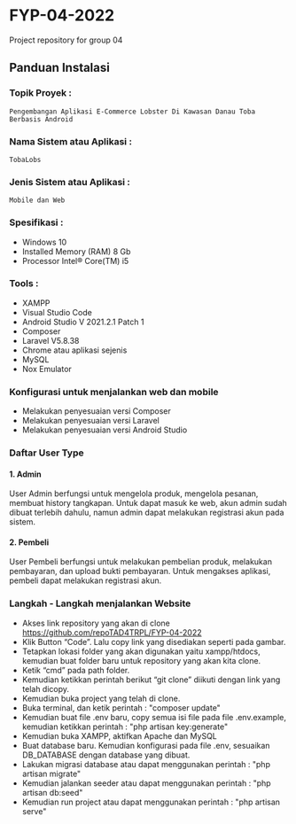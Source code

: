 # FYP-04-2022
Project repository for group 04


## Panduan Instalasi
### Topik Proyek			: 
    Pengembangan Aplikasi E-Commerce Lobster Di Kawasan Danau Toba Berbasis Android
### Nama Sistem atau Aplikasi	: 
    TobaLobs
### Jenis Sistem atau Aplikasi	: 
    Mobile dan Web
### Spesifikasi	:
- Windows 10
- Installed Memory (RAM) 8 Gb
- Processor Intel® Core(TM) i5
### Tools		:
- XAMPP
- Visual Studio Code
- Android Studio V 2021.2.1 Patch 1
- Composer
- Laravel V5.8.38
- Chrome atau aplikasi sejenis
- MySQL
- Nox Emulator
### Konfigurasi untuk menjalankan web dan mobile
- Melakukan penyesuaian versi Composer
- Melakukan penyesuaian versi Laravel
- Melakukan penyesuaian versi Android Studio
### Daftar User Type
#### 1. Admin
User Admin berfungsi untuk mengelola produk, mengelola pesanan, membuat history tangkapan. Untuk dapat masuk ke web, akun admin sudah dibuat terlebih dahulu, namun admin dapat melakukan registrasi akun pada sistem.

#### 2. Pembeli
User Pembeli berfungsi untuk melakukan pembelian produk, melakukan pembayaran, dan upload bukti pembayaran. Untuk mengakses aplikasi, pembeli dapat melakukan registrasi akun.

### Langkah - Langkah menjalankan Website
- Akses link repository yang akan di clone
     https://github.com/repoTAD4TRPL/FYP-04-2022
- Klik Button “Code”. Lalu copy link yang disediakan seperti pada gambar.
- Tetapkan lokasi folder yang akan digunakan yaitu xampp/htdocs, kemudian buat folder baru untuk repository yang akan kita clone. 
- Ketik “cmd” pada path folder.
- Kemudian ketikkan perintah berikut “git clone” diikuti dengan link yang telah dicopy.
- Kemudian buka project yang telah di clone.
- Buka terminal, dan ketik perintah :
        "composer update"
- Kemudian buat file .env baru, copy semua isi file pada file .env.example, kemudian ketikkan perintah :
        "php artisan key:generate"
- Kemudian buka XAMPP, aktifkan Apache dan MySQL
- Buat database baru. Kemudian konfigurasi pada file .env, sesuaikan DB_DATABASE dengan database yang dibuat.
- Lakukan migrasi database atau dapat menggunakan perintah :
        "php artisan migrate"
- Kemudian jalankan seeder atau dapat menggunakan perintah :
        "php artisan db:seed"
- Kemudian run project atau dapat menggunakan perintah :
        "php artisan serve"
